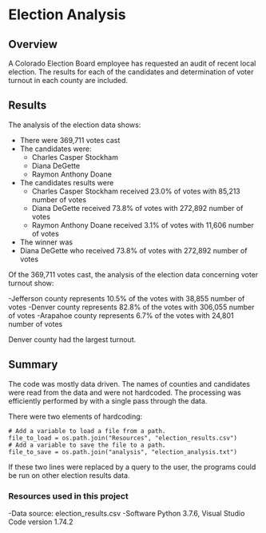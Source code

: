 # Election Analysis

## Overview
A Colorado Election Board employee has requested an audit of recent local election.  The results for each of the candidates and determination of voter turnout in each county are included.

## Results
The analysis of the election data shows:
- There were 369,711 votes cast
- The candidates were:
    - Charles Casper Stockham
    - Diana DeGette
    - Raymon Anthony Doane
- The candidates results were
    - Charles Casper Stockham received 23.0% of votes with 85,213 number of votes
    - Diana DeGette received 73.8% of votes with 272,892 number of votes
    - Raymon Anthony Doane received 3.1% of votes with 11,606 number of votes
 - The winner was
 - Diana DeGette who received 73.8% of votes with 272,892 number of votes
 
Of the 369,711 votes cast, the analysis of the election data concerning voter turnout show:

 -Jefferson county represents 10.5%  of the votes with 38,855 number of votes
 -Denver county represents 82.8%  of the votes with 306,055 number of votes
 -Arapahoe county represents  6.7% of the votes with 24,801 number of votes

Denver county had the largest turnout.

## Summary
 The code was mostly data driven.  The names of counties and candidates were read from the data and were not hardcoded.  The processing was efficiently performed by with a single pass through the data.

 There were two elements of hardcoding:
 ```
# Add a variable to load a file from a path.
file_to_load = os.path.join("Resources", "election_results.csv")
# Add a variable to save the file to a path.
file_to_save = os.path.join("analysis", "election_analysis.txt")
```

If these two lines were replaced by a query to the user, the programs could be run on other election results data.

 ### Resources used in this project
-Data source: election_results.csv
-Software Python 3.7.6, Visual Studio Code version 1.74.2
